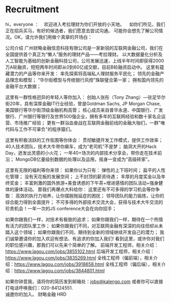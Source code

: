 # Recruitment
hi，everyone ：
    欢迎进入考拉理财为你们开放的小天地。
    如你们所见，我们正在招兵买马，有好的候选者，我们愿意去尝试沟通。
    可能你会想先了解公司情况。OK，请允许我们用做个真挚的开场白：

公司介绍
广州财略金融信息科技有限公司是一家新锐的互联网金融公司，我们在全国提供首个真正为“懒人”服务的理财产品——考拉理财。
以大数据量化分析及人工智能为基础的创新金融科技公司，公司发展迅速，上线半年时间即获得2000万A轮融资，短短两年时间即从0到60亿成交额，目前B轮融资启动中。
这里有蕴藏潜力的产品等你来开发：
率先探索将高端私人理财服务平民化；
领先的金融产品理念和模型；
“华尔街模型与传统银行风控”珠联璧合第一家；
拥有国内领先的金融平台大数据；
 
这里有一群性格迥异的年轻人等你加入：
创始人张彤（Tony Zhang）—驻足华尔街20年，具有深厚金融IT行业经验，曾是Goldman Sachs, JP Morgan Chase, 美国银行等华尔街顶级金融机构高管；
核心成员来自普华永道、中国银行、广发银行、广州银行等银行及世界500强企业，拥有多年的互联网经验和数十家名企运营、市场推广经验；
更有一群浴血奋战在互联网金融前线的金融大咖们，一群"唯代码与工作不可辜负"的程序猿们。
 
这里有积极活跃的工作氛围等你体会：
贯彻敏捷开发工作模式，提供工作效率；
40人技术团队，技术大牛带你飙车，成为“老司机”不是梦；
脑洞大开的Hack Day，迸发出灵感的小火花；
一年40+场次的内部技术分享会，带你走在技术前沿；
MongoDB亿量级别数据的处理以及运用，摇身一变成为“高级砖家”。
 
这里有无限的福利等你来领：
如果你以为只有：
弹性的上下班时间；
扁平的人性化管理；
没有天花板的发展空间；
上不封顶的薪资待遇；
丰厚的月度奖金以及年终奖金；
丰富刺激的国外旅游+美食诱惑的下午茶+增进感情的团队活动+强身健体的康体活动。
那我们再爆点大料给你：
这里还有不可多得的学习机会等你争取：
高效的执行力培养，让你摆脱拖延症的困扰；
领导团队的能力锻炼，让你的综合能力得到全面提升；
不可多得的外部技术交流大会，获得与技术大牛交流的珍贵机会！一年一次的JS conference大会在向你招手；

 
如果你跟我们一样，对技术有极致的追求；
如果你跟我们一样，期待在一个热情有活力的团队里工作；
如果你跟我们不同，对互联网金融有深深的向往但却从未踏入这个领域；
如果你跟我们不同，期待到全新的领域继续开发自己的潜力；
我们诚挚邀请你的加入欢迎有想法、有追求的你加入我们!
看到这里，或许你对我们的职位感兴趣，那我们可以先来个简单的了解。
前端开发工程师，相关介绍：https://www.lagou.com/jobs/3855102.html
后端开发工程师，相关介绍：https://www.lagou.com/jobs/3835269.html
全栈工程师（偏前端），相关介绍：https://www.lagou.com/jobs/3918658.html
全栈工程师（偏后端），相关介绍：https://www.lagou.com/jobs/3844801.html
 
如果你钟意我，请将你的简历发到邮箱处：jobs@kalengo.com
或者你可以直接打电话呼唤我们：020-84124551.  
诚邀你的加入。
财略金融 HRD
